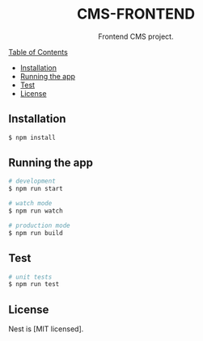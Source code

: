 <h1 align="center">CMS-FRONTEND</h1>

<p align="center">
Frontend CMS project.
</p>

<p align="center">
    <a href="https://github.com/luismab95/cms-frontend.git">
</p

## Table of Contents

* [Installation](#installation)
* [Running the app](#Running)
* [Test](#test)
* [License](#license)

## Installation

```bash
$ npm install
```

## Running the app

```bash
# development
$ npm run start

# watch mode
$ npm run watch

# production mode
$ npm run build
```

## Test

```bash
# unit tests
$ npm run test

```

## License

Nest is [MIT licensed].
